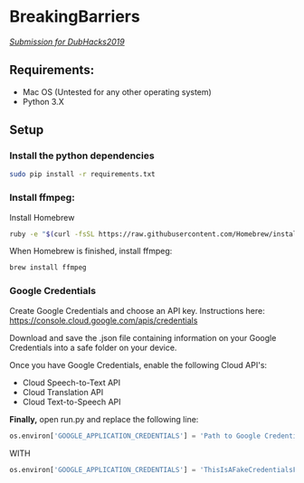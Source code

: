 # BreakingBarriers 

*[Submission for DubHacks2019](https://devpost.com/software/dubhacks2019-goeb93)*

## Requirements:
- Mac OS (Untested for any other operating system)
- Python 3.X

## Setup

### Install the python dependencies
```bash
sudo pip install -r requirements.txt
```

### Install ffmpeg:

Install Homebrew
```bash
ruby -e "$(curl -fsSL https://raw.githubusercontent.com/Homebrew/install/master/install)" < /dev/null 2> /dev/null
```

When Homebrew is finished, install ffmpeg:
```bash
brew install ffmpeg
```

### Google Credentials

Create Google Credentials and choose an API key. Instructions here: https://console.cloud.google.com/apis/credentials

Download and save the .json file containing information on your Google Credentials into a safe folder on your device.

Once you have Google Credentials, enable the following Cloud API's:
- Cloud Speech-to-Text API
- Cloud Translation API
- Cloud Text-to-Speech API

**Finally,** open run.py and replace the following line:

```python
os.environ['GOOGLE_APPLICATION_CREDENTIALS'] = 'Path to Google Credentials .json file'
```

WITH

```python
os.environ['GOOGLE_APPLICATION_CREDENTIALS'] = 'ThisIsAFakeCredentialsFileName123456789.json'
```
